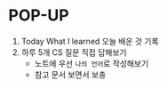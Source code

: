 # POP-UP

1. Today What I learned 오늘 배운 것 기록
2. 하루 5개 CS 질문 직접 답해보기
   - 노트에 우선 `나의 언어`로 작성해보기
   - 참고 문서 보면서 보충
